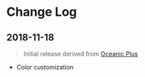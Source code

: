 # Change Log

## 2018-11-18

> Initial release derived from [Oceanic Plus](https://github.com/marcoms/oceanic-plus)

- Color customization